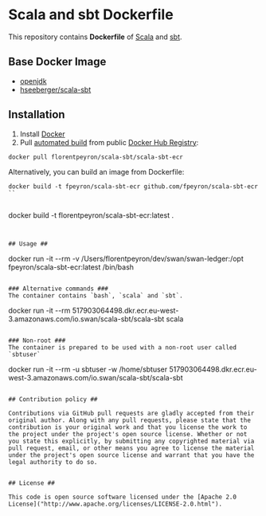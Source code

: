 # Scala and sbt Dockerfile

This repository contains **Dockerfile** of [Scala](http://www.scala-lang.org) and [sbt](http://www.scala-sbt.org).


## Base Docker Image ##

* [openjdk](https://hub.docker.com/_/openjdk)
* [hseeberger/scala-sbt](https://hub.docker.com/r/hseeberger/scala-sbt)


## Installation ##

1. Install [Docker](https://www.docker.com)
2. Pull [automated build](https://hub.docker.com/r/florentpeyron/scala-sbt-ecr/) from public [Docker Hub Registry](https://registry.hub.docker.com):
```
docker pull florentpeyron/scala-sbt/scala-sbt-ecr
```

Alternatively, you can build an image from Dockerfile: 
```
docker build -t fpeyron/scala-sbt-ecr github.com/fpeyron/scala-sbt-ecr
``


```
docker build -t florentpeyron/scala-sbt-ecr:latest .
```


## Usage ##

```
docker run -it --rm -v /Users/florentpeyron/dev/swan/swan-ledger:/opt fpeyron/scala-sbt-ecr:latest /bin/bash
```

### Alternative commands ###
The container contains `bash`, `scala` and `sbt`.

```
docker run -it --rm 517903064498.dkr.ecr.eu-west-3.amazonaws.com/io.swan/scala-sbt/scala-sbt scala
```

### Non-root ###
The container is prepared to be used with a non-root user called `sbtuser`

```
docker run -it --rm -u sbtuser -w /home/sbtuser 517903064498.dkr.ecr.eu-west-3.amazonaws.com/io.swan/scala-sbt/scala-sbt
```

## Contribution policy ##

Contributions via GitHub pull requests are gladly accepted from their original author. Along with any pull requests, please state that the contribution is your original work and that you license the work to the project under the project's open source license. Whether or not you state this explicitly, by submitting any copyrighted material via pull request, email, or other means you agree to license the material under the project's open source license and warrant that you have the legal authority to do so.


## License ##

This code is open source software licensed under the [Apache 2.0 License]("http://www.apache.org/licenses/LICENSE-2.0.html").

